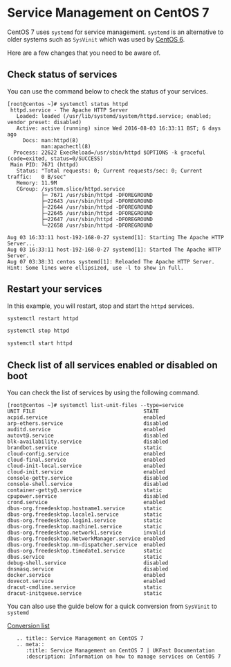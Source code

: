 # Service Management on CentOS 7

CentOS 7 uses `systemd` for service management. `systemd` is an alternative to older systems such as `SysVinit` which was used by [CentOS 6](/operatingsystems/linux/basics/services_centos6).

Here are a few changes that you need to be aware of.

## Check status of services

You can use the command below to check the status of your services.

```console
[root@centos ~]# systemctl status httpd
 httpd.service - The Apache HTTP Server
   Loaded: loaded (/usr/lib/systemd/system/httpd.service; enabled; vendor preset: disabled)
   Active: active (running) since Wed 2016-08-03 16:33:11 BST; 6 days ago
     Docs: man:httpd(8)
           man:apachectl(8)
  Process: 22622 ExecReload=/usr/sbin/httpd $OPTIONS -k graceful (code=exited, status=0/SUCCESS)
 Main PID: 7671 (httpd)
   Status: "Total requests: 0; Current requests/sec: 0; Current traffic:   0 B/sec"
   Memory: 11.9M
   CGroup: /system.slice/httpd.service
           ├─ 7671 /usr/sbin/httpd -DFOREGROUND
           ├─22643 /usr/sbin/httpd -DFOREGROUND
           ├─22644 /usr/sbin/httpd -DFOREGROUND
           ├─22645 /usr/sbin/httpd -DFOREGROUND
           ├─22647 /usr/sbin/httpd -DFOREGROUND
           └─22658 /usr/sbin/httpd -DFOREGROUND

Aug 03 16:33:11 host-192-168-0-27 systemd[1]: Starting The Apache HTTP Server...
Aug 03 16:33:11 host-192-168-0-27 systemd[1]: Started The Apache HTTP Server.
Aug 07 03:38:31 centos systemd[1]: Reloaded The Apache HTTP Server.
Hint: Some lines were ellipsized, use -l to show in full.
```

## Restart your services

In this example, you will restart, stop and start the `httpd` services.

```bash
systemctl restart httpd
```

```bash
systemctl stop httpd
```

```bash
systemctl start httpd
```

## Check list of all services enabled or disabled on boot

You can check the list of services by using the following command.

```console
[root@centos ~]# systemctl list-unit-files --type=service
UNIT FILE                                   STATE
acpid.service                               enabled
arp-ethers.service                          disabled
auditd.service                              enabled
autovt@.service                             disabled
blk-availability.service                    disabled
brandbot.service                            static
cloud-config.service                        enabled
cloud-final.service                         enabled
cloud-init-local.service                    enabled
cloud-init.service                          enabled
console-getty.service                       disabled
console-shell.service                       disabled
container-getty@.service                    static
cpupower.service                            disabled
crond.service                               enabled
dbus-org.freedesktop.hostname1.service      static
dbus-org.freedesktop.locale1.service        static
dbus-org.freedesktop.login1.service         static
dbus-org.freedesktop.machine1.service       static
dbus-org.freedesktop.network1.service       invalid
dbus-org.freedesktop.NetworkManager.service enabled
dbus-org.freedesktop.nm-dispatcher.service  enabled
dbus-org.freedesktop.timedate1.service      static
dbus.service                                static
debug-shell.service                         disabled
dnsmasq.service                             disabled
docker.service                              enabled
dovecot.service                             enabled
dracut-cmdline.service                      static
dracut-initqueue.service                    static
```


You can also use the guide below for a quick conversion from `SysVinit` to `systemd`

[Conversion list](https://fedoraproject.org/wiki/SysVinit_to_Systemd_Cheatsheet)

```eval_rst
   .. title:: Service Management on CentOS 7
   .. meta::
      :title: Service Management on CentOS 7 | UKFast Documentation
      :description: Information on how to manage services on CentOS 7
```
